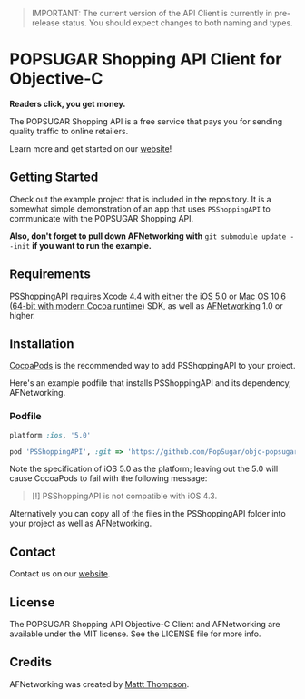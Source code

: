 > IMPORTANT: The current version of the API Client is currently in pre-release status. You should expect changes to both naming and types.

# POPSUGAR Shopping API Client for Objective-C
**Readers click, you get money.**  

The POPSUGAR Shopping API is a free service that pays you for sending quality traffic to online retailers.

Learn more and get started on our [website](http://shopsense.shopstyle.com)!


## Getting Started

Check out the example project that is included in the repository. It is a somewhat simple demonstration of an app that uses `PSShoppingAPI` to communicate with the POPSUGAR Shopping API. 

**Also, don't forget to pull down AFNetworking with** `git submodule update --init` **if you want to run the example.** 

## Requirements

PSShoppingAPI requires Xcode 4.4 with either the [iOS 5.0](http://developer.apple.com/library/ios/#releasenotes/General/WhatsNewIniPhoneOS/Articles/iOS5.html) or [Mac OS 10.6](http://developer.apple.com/library/mac/#releasenotes/MacOSX/WhatsNewInOSX/Articles/MacOSX10_6.html#//apple_ref/doc/uid/TP40008898-SW7) ([64-bit with modern Cocoa runtime](https://developer.apple.com/library/mac/#documentation/Cocoa/Conceptual/ObjCRuntimeGuide/Articles/ocrtVersionsPlatforms.html)) SDK, as well as [AFNetworking](https://github.com/afnetworking/afnetworking) 1.0 or higher.

## Installation

[CocoaPods](http://cocoapods.org) is the recommended way to add PSShoppingAPI to your project.

Here's an example podfile that installs PSShoppingAPI and its dependency, AFNetworking. 
### Podfile

```ruby
platform :ios, '5.0'

pod 'PSShoppingAPI', :git => 'https://github.com/PopSugar/objc-popsugar-shopping-api.git'
```

Note the specification of iOS 5.0 as the platform; leaving out the 5.0 will cause CocoaPods to fail with the following message:

> [!] PSShoppingAPI is not compatible with iOS 4.3.

Alternatively you can copy all of the files in the PSShoppingAPI folder into your project as well as AFNetworking.

## Contact

Contact us on our [website](http://shopsense.shopstyle.com).

## License

The POPSUGAR Shopping API Objective-C Client and AFNetworking are available under the MIT license. See the LICENSE file for more info.


## Credits

AFNetworking was created by [Mattt Thompson](https://github.com/mattt/).
